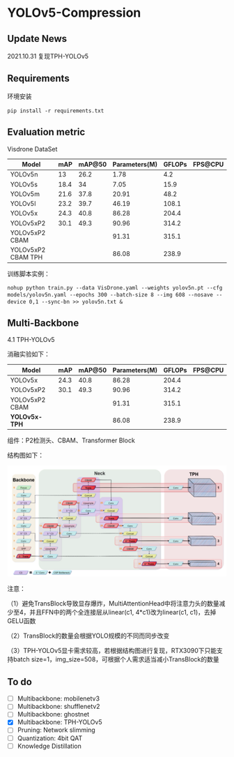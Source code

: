 # YOLOv5-Compression



## Update News

2021.10.31 复现TPH-YOLOv5

## Requirements

环境安装

`pip install -r requirements.txt`


## Evaluation metric

Visdrone DataSet

| Model              | mAP  | mAP@50 | Parameters(M) | GFLOPs | FPS@CPU |
| ------------------ | ---- | ------ | ------------- | ------ | ------- |
| YOLOv5n            | 13   | 26.2   | 1.78          | 4.2    |         |
| YOLOv5s            | 18.4 | 34     | 7.05          | 15.9   |         |
| YOLOv5m            | 21.6 | 37.8   | 20.91         | 48.2   |         |
| YOLOv5l            | 23.2 | 39.7   | 46.19         | 108.1  |         |
| YOLOv5x            | 24.3 | 40.8   | 86.28         | 204.4  |         |
| YOLOv5xP2          | 30.1 | 49.3   | 90.96         | 314.2  |         |
| YOLOv5xP2 CBAM     |      |        | 91.31         | 315.1  |         |
| YOLOv5xP2 CBAM TPH |      |        | 86.08         | 238.9  |         |

训练脚本实例：

```shell
nohup python train.py --data VisDrone.yaml --weights yolov5n.pt --cfg models/yolov5n.yaml --epochs 300 --batch-size 8 --img 608 --nosave --device 0,1 --sync-bn >> yolov5n.txt &
```

## Multi-Backbone

4.1 TPH-YOLOv5

消融实验如下：

| Model           | mAP  | mAP@50 | Parameters(M) | GFLOPs | FPS@CPU |
| --------------- | ---- | ------ | ------------- | ------ | ------- |
| YOLOv5x         | 24.3 | 40.8   | 86.28         | 204.4  |         |
| YOLOv5xP2       | 30.1 | 49.3   | 90.96         | 314.2  |         |
| YOLOv5xP2 CBAM  |      |        | 91.31         | 315.1  |         |
| **YOLOv5x-TPH** |      |        | 86.08         | 238.9  |         |

组件：P2检测头、CBAM、Transformer Block

结构图如下：

![image-20211029143552032](./img/TPH-YOLOv5.png)

注意：

（1）避免TransBlock导致显存爆炸，MultiAttentionHead中将注意力头的数量减少至4，并且FFN中的两个全连接层从linear(c1, 4*c1)改为linear(c1, c1)，去掉GELU函数

（2）TransBlock的数量会根据YOLO规模的不同而同步改变

（3）TPH-YOLOv5显卡需求较高，若根据结构图进行复现，RTX3090下只能支持batch size=1，img_size=508，可根据个人需求适当减小TransBlock的数量

## To do

- [ ] Multibackbone: mobilenetv3
- [ ] Multibackbone: shufflenetv2
- [ ] Multibackbone: ghostnet
- [x] Multibackbone: TPH-YOLOv5
- [ ] Pruning: Network slimming
- [ ] Quantization: 4bit QAT
- [ ] Knowledge Distillation